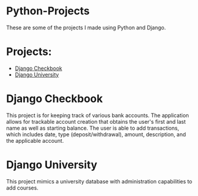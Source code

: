 # Python-Projects

These are some of the projects I made using Python and Django.

# Projects:

* [Django Checkbook](https://github.com/mdarlow/Python-Projects/tree/master/Django_Checkbook)
* [Django University](https://github.com/mdarlow/Python-Projects/tree/master/DjangoUniversity/Classes)

# Django Checkbook
This project is for keeping track of various bank accounts. The application allows for trackable account creation that obtains the user's first and last name as well as starting balance. The user is able to add transactions, which includes date, type (deposit/withdrawal), amount, description, and the applicable account. 

# Django University
This project mimics a university database with administration capabilities to add courses.

